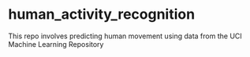# human_activity_recognition
This repo involves predicting human movement using data from the UCI Machine Learning Repository
